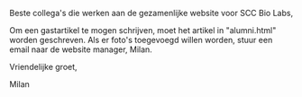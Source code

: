 Beste collega's die werken aan de gezamenlijke website voor SCC Bio Labs,

Om een gastartikel te mogen schrijven, moet het artikel in "alumni.html" worden geschreven. Als er foto's toegevoegd willen worden, stuur een email naar de website manager, Milan. 

Vriendelijke groet,

Milan 
